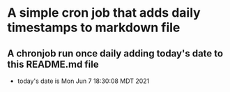 A simple cron job that adds daily timestamps to markdown file
============================================================
## A chronjob run once daily adding today's date to this README.md file
* today's date is Mon Jun  7 18:30:08 MDT 2021

